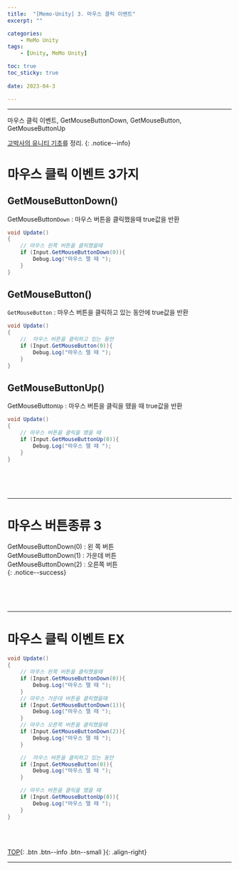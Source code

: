 ```yaml
---
title:  "[Memo-Unity] 3. 마우스 클릭 이벤트"
excerpt: ""

categories:
    - MeMo Unity
tags:
    - [Unity, MeMo Unity]

toc: true
toc_sticky: true
 
date: 2023-04-3

---
```

- - -
마우스 클릭 이벤트, GetMouseButtonDown, GetMouseButton, GetMouseButtonUp

[고박사의 유니티 기초](https://www.inflearn.com/course/%EA%B3%A0%EB%B0%95%EC%82%AC-%EC%9C%A0%EB%8B%88%ED%8B%B0-%EA%B8%B0%EC%B4%88/dashboard)를 정리. 
{: .notice--info}


# 마우스 클릭 이벤트 3가지


## GetMouseButtonDown()
GetMouseButton`Down` : 마우스 버튼을 클릭했을때 true값을 반환
<div class="notice--primary" markdown="1"> 

```c# 
void Update()
{
    // 마우스 왼쪽 버튼을 클릭했을때
    if (Input.GetMouseButtonDown(0)){
        Debug.Log("마우스 뗄 때 ");
    }
}
```

</div>

## GetMouseButton()
`GetMouseButton` : 마우스 버튼을 클릭하고 있는 동안에 true값을 반환  
<div class="notice--primary" markdown="1"> 

```c# 
void Update()
{
    //  마우스 버튼을 클릭하고 있는 동안
    if (Input.GetMouseButton(0)){
        Debug.Log("마우스 뗄 때 ");
    }
}
```

</div>

## GetMouseButtonUp()
GetMouseButton`Up` : 마우스 버튼을 클릭을 뗐을 때 true값을 반환  

<div class="notice--primary" markdown="1"> 

```c# 
void Update()
{
    // 마우스 버튼을 클릭을 뗐을 때
    if (Input.GetMouseButtonUp(0)){
        Debug.Log("마우스 뗄 때 ");
    }
}
```

</div>

<br><BR><BR>

---
# 마우스 버튼종류 3

GetMouseButtonDown(0) : 왼  쪽 버튼  
GetMouseButtonDown(1) : 가운데 버튼  
GetMouseButtonDown(2) : 오른쪽 버튼  
{: .notice--success}

<br><BR><BR>

---
# 마우스 클릭 이벤트 EX
<div class="notice--primary" markdown="1"> 

```c# 
void Update()
{
    // 마우스 왼쪽 버튼을 클릭했을때
    if (Input.GetMouseButtonDown(0)){
        Debug.Log("마우스 뗄 때 ");
    }
    // 마우스 가운데 버튼을 클릭했을때
    if (Input.GetMouseButtonDown(1)){
        Debug.Log("마우스 뗄 때 ");
    }
    // 마우스 오른쪽 버튼을 클릭했을때
    if (Input.GetMouseButtonDown(2)){
        Debug.Log("마우스 뗄 때 ");
    }

    //  마우스 버튼을 클릭하고 있는 동안
    if (Input.GetMouseButton(0)){
        Debug.Log("마우스 뗄 때 ");
    }

    // 마우스 버튼을 클릭을 뗐을 때
    if (Input.GetMouseButtonUp(0)){
        Debug.Log("마우스 뗄 때 ");
    }
}
```

</div>

<br><br>

[TOP](#){: .btn .btn--info .btn--small }{: .align-right}
<br>
- - -
